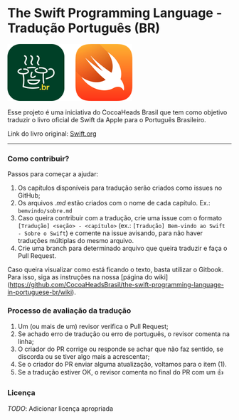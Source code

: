 
# The Swift Programming Language - Tradução Português (BR)

![](artes/hero.png)

Esse projeto é uma iniciativa do CocoaHeads Brasil que tem como objetivo traduzir o livro oficial de Swift da Apple para o Português Brasileiro. 

Link do livro original: [Swift.org](https://swift.org/documentation/TheSwiftProgrammingLanguage%28Swift2.2%29.epub)

---

### Como contribuir?

Passos para começar a ajudar:

1. Os capítulos disponíveis para tradução serão criados como issues no GitHub;
2. Os arquivos *.md* estão criados com o nome de cada capítulo. Ex.: `bemvindo/sobre.md`
3. Caso queira contribuir com a tradução, crie uma issue com o formato `[Tradução] <seção> - <capítulo>` (ex.: `[Tradução] Bem-vindo ao Swift - Sobre o Swift`) e comente na issue avisando, para não haver traduções múltiplas do mesmo arquivo.
4. Crie uma branch para determinado arquivo que queira traduzir e faça o Pull Request.

Caso queira visualizar como está ficando o texto, basta utilizar o Gitbook. Para isso, siga as instruções na nossa [página do wiki]
(https://github.com/CocoaHeadsBrasil/the-swift-programming-language-in-portuguese-br/wiki). 

### Processo de avaliação da tradução

1. Um (ou mais de um) revisor verifica o Pull Request;
2. Se achado erro de tradução ou erro de português, o revisor comenta na linha;
3. O criador do PR corrige ou responde se achar que não faz sentido, se discorda ou se tiver algo mais a acrescentar;
4. Se o criador do PR enviar alguma atualização, voltamos para o item (1).
5. Se a tradução estiver OK, o revisor comenta no final do PR com um :+1:

### Licença

*TODO*: Adicionar licença apropriada


